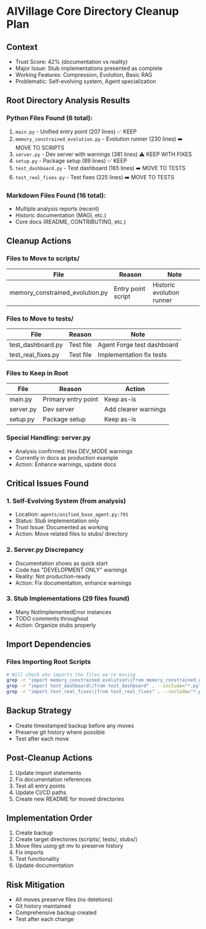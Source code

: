 # AIVillage Core Directory Cleanup Plan

## Context
- Trust Score: 42% (documentation vs reality)
- Major Issue: Stub implementations presented as complete
- Working Features: Compression, Evolution, Basic RAG
- Problematic: Self-evolving system, Agent specialization

## Root Directory Analysis Results

### Python Files Found (6 total):
1. `main.py` - Unified entry point (207 lines) ✅ KEEP
2. `memory_constrained_evolution.py` - Evolution runner (230 lines) ➡️ MOVE TO SCRIPTS
3. `server.py` - Dev server with warnings (381 lines) ⚠️ KEEP WITH FIXES
4. `setup.py` - Package setup (89 lines) ✅ KEEP
5. `test_dashboard.py` - Test dashboard (165 lines) ➡️ MOVE TO TESTS
6. `test_real_fixes.py` - Test fixes (225 lines) ➡️ MOVE TO TESTS

### Markdown Files Found (16 total):
- Multiple analysis reports (recent)
- Historic documentation (MAGI, etc.)
- Core docs (README, CONTRIBUTING, etc.)

## Cleanup Actions

### Files to Move to scripts/
| File | Reason | Note |
|------|--------|------|
| memory_constrained_evolution.py | Entry point script | Historic evolution runner |

### Files to Move to tests/
| File | Reason | Note |
|------|--------|------|
| test_dashboard.py | Test file | Agent Forge test dashboard |
| test_real_fixes.py | Test file | Implementation fix tests |

### Files to Keep in Root
| File | Reason | Action |
|------|--------|--------|
| main.py | Primary entry point | Keep as-is |
| server.py | Dev server | Add clearer warnings |
| setup.py | Package setup | Keep as-is |

### Special Handling: server.py
- Analysis confirmed: Has DEV_MODE warnings
- Currently in docs as production example
- Action: Enhance warnings, update docs

## Critical Issues Found

### 1. Self-Evolving System (from analysis)
- Location: `agents/unified_base_agent.py:791`
- Status: Stub implementation only
- Trust Issue: Documented as working
- Action: Move related files to stubs/ directory

### 2. Server.py Discrepancy
- Documentation shows as quick start
- Code has "DEVELOPMENT ONLY" warnings
- Reality: Not production-ready
- Action: Fix documentation, enhance warnings

### 3. Stub Implementations (29 files found)
- Many NotImplementedError instances
- TODO comments throughout
- Action: Organize stubs properly

## Import Dependencies

### Files Importing Root Scripts
```bash
# Will check who imports the files we're moving
grep -r "import memory_constrained_evolution\|from memory_constrained_evolution" . --include="*.py"
grep -r "import test_dashboard\|from test_dashboard" . --include="*.py"
grep -r "import test_real_fixes\|from test_real_fixes" . --include="*.py"
```

## Backup Strategy
- Create timestamped backup before any moves
- Preserve git history where possible
- Test after each move

## Post-Cleanup Actions
1. Update import statements
2. Fix documentation references
3. Test all entry points
4. Update CI/CD paths
5. Create new README for moved directories

## Implementation Order
1. Create backup
2. Create target directories (scripts/, tests/, stubs/)
3. Move files using git mv to preserve history
4. Fix imports
5. Test functionality
6. Update documentation

## Risk Mitigation
- All moves preserve files (no deletions)
- Git history maintained
- Comprehensive backup created
- Test after each change
